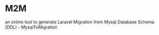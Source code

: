 # M2M
an online tool to generate Laravel Migration from Mysql Database Schema (DDL) - MysqlToMigration 
